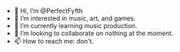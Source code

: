 - 👋 Hi, I’m @PerfectFyfth
- 👀 I’m interested in music, art, and games.
- 🌱 I’m currently learning music production.
- 💞️ I’m looking to collaborate on nothing at the moment.
- 📫 How to reach me: don't.

<!---
PerfectFyfth/PerfectFyfth is a ✨ special ✨ repository because its `README.md` (this file) appears on your GitHub profile.
You can click the Preview link to take a look at your changes.
--->

